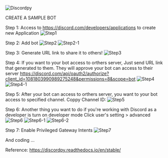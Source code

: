 ![Discordpy](discordpy.png)

CREATE A SAMPLE BOT

Step 1: Access to https://discord.com/developers/applications to create new Application
![Step1](step1.png)

Step 2: Add bot
![Step2](step2.png)
![Step2-1](step2-1.png)

Step 3: Generate URL link to share it to others!
![Step3](step3.png)

Step 4: If you want to your bot access to orthers server, Just send URL link that generated to them. They will approve your bot can access to their server
https://discord.com/api/oauth2/authorize?client_id=1081803990989275248&permissions=8&scope=bot
![Step4](step4.png)
![Step4-1](step4-1.png)

Step 5: After your bot can access to orthers server, you want to your bot access to specified channel. Coppy Channel ID:
![Step5](step5.png)

Step 6: Another thing you want to do if you're working with Discord as a developer is turn on developer mode
Click user's setting > advanced
![Step6](step6.png)
![Step6-1](step6-1.png)
![Step6-2](step6-2.png)

Step 7: Enable Privileged Gateway Intents
![Step7](step7.png)

And coding ...

Reference: https://discordpy.readthedocs.io/en/stable/